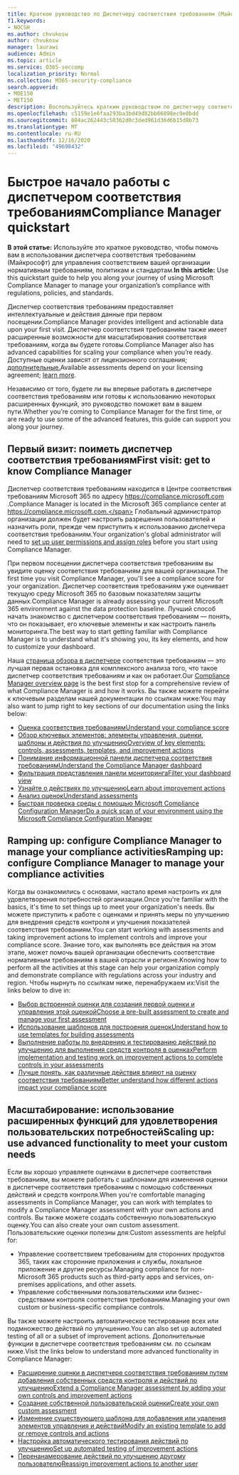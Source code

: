```yaml
---
title: Краткое руководство по Диспетчеру соответствия требованиям (Майкрософт)
f1.keywords:
- NOCSH
ms.author: chvukosw
author: chvukosw
manager: laurawi
audience: Admin
ms.topic: article
ms.service: O365-seccomp
localization_priority: Normal
ms.collection: M365-security-compliance
search.appverid:
- MOE150
- MET150
description: Воспользуйтесь кратким руководством по диспетчеру соответствия требованиям, чтобы помочь вам в понимании, настройках и использовании диспетчера соответствия требованиям.
ms.openlocfilehash: c5159e1e6faa293ba3bd49d82bb06898ec9e0bdd
ms.sourcegitcommit: 884ac262443c50362d0c3ded961d36d6b15d8b73
ms.translationtype: MT
ms.contentlocale: ru-RU
ms.lasthandoff: 12/16/2020
ms.locfileid: "49698432"
---
```

# <a name="compliance-manager-quickstart"></a><span data-ttu-id="ae38c-103">Быстрое начало работы с диспетчером соответствия требованиям</span><span class="sxs-lookup"><span data-stu-id="ae38c-103">Compliance Manager quickstart</span></span>

<span data-ttu-id="ae38c-104">**В этой статье:** Используйте это краткое руководство, чтобы помочь вам в использовании диспетчера соответствия требованиям (Майкрософт) для управления соответствием вашей организации нормативным требованиям, политикам и стандартам.</span><span class="sxs-lookup"><span data-stu-id="ae38c-104">**In this article:** Use this quickstart guide to help you along your journey of using Microsoft Compliance Manager to manage your organization’s compliance with regulations, policies, and standards.</span></span>

<span data-ttu-id="ae38c-105">Диспетчер соответствия требованиям предоставляет интеллектуальные и действия данные при первом посещении.</span><span class="sxs-lookup"><span data-stu-id="ae38c-105">Compliance Manager provides intelligent and actionable data upon your first visit.</span></span> <span data-ttu-id="ae38c-106">Диспетчер соответствия требованиям также имеет расширенные возможности для масштабирования соответствия требованиям, когда вы будете готовы.</span><span class="sxs-lookup"><span data-stu-id="ae38c-106">Compliance Manager also has advanced capabilities for scaling your compliance when you’re ready.</span></span> <span data-ttu-id="ae38c-107">Доступные оценки зависят от лицензионного соглашения; [дополнительные.](https://go.microsoft.com/fwlink/?linkid=2132371)</span><span class="sxs-lookup"><span data-stu-id="ae38c-107">Available assessments depend on your licensing agreement; [learn more](https://go.microsoft.com/fwlink/?linkid=2132371).</span></span>

<span data-ttu-id="ae38c-108">Независимо от того, будете ли вы впервые работать в диспетчере соответствия требованиям или готовы к использованию некоторых расширенных функций, это руководство поможет вам в вашем пути.</span><span class="sxs-lookup"><span data-stu-id="ae38c-108">Whether you’re coming to Compliance Manager for the first time, or are ready to use some of the advanced features, this guide can support you along your journey.</span></span>

## <a name="first-visit-get-to-know-compliance-manager"></a><span data-ttu-id="ae38c-109">Первый визит: поиметь диспетчер соответствия требованиям</span><span class="sxs-lookup"><span data-stu-id="ae38c-109">First visit: get to know Compliance Manager</span></span>

<span data-ttu-id="ae38c-110">Диспетчер соответствия требованиям находится в Центре соответствия требованиям Microsoft 365 по адресу https://compliance.microsoft.com .</span><span class="sxs-lookup"><span data-stu-id="ae38c-110">Compliance Manager is located in the Microsoft 365 compliance center at https://compliance.microsoft.com.</span></span> <span data-ttu-id="ae38c-111">Глобальный администратор организации должен [](compliance-manager-setup.md#set-user-permissions-and-assign-roles) будет настроить разрешения пользователей и назначить роли, прежде чем приступить к использованию диспетчера соответствия требованиям.</span><span class="sxs-lookup"><span data-stu-id="ae38c-111">Your organization's global administrator will need to [set up user permissions and assign roles](compliance-manager-setup.md#set-user-permissions-and-assign-roles) before you start using Compliance Manager.</span></span>

<span data-ttu-id="ae38c-112">При первом посещении диспетчера соответствия требованиям вы увидите оценку соответствия требованиям для вашей организации.</span><span class="sxs-lookup"><span data-stu-id="ae38c-112">The first time you visit Compliance Manager, you'll see a compliance score for your organization.</span></span> <span data-ttu-id="ae38c-113">Диспетчер соответствия требованиям уже оценивает текущую среду Microsoft 365 по базовым показателям защиты данных.</span><span class="sxs-lookup"><span data-stu-id="ae38c-113">Compliance Manager is already assessing your current Microsoft 365 environment against the data protection baseline.</span></span> <span data-ttu-id="ae38c-114">Лучший способ начать знакомство с диспетчером соответствия требованиям — понять, что он показывает, его ключевые элементы и как настроить панель мониторинга.</span><span class="sxs-lookup"><span data-stu-id="ae38c-114">The best way to start getting familiar with Compliance Manager is to understand what it's showing you, its key elements, and how to customize your dashboard.</span></span>

<span data-ttu-id="ae38c-115">Наша [страница обзора в диспетчере](compliance-manager.md) соответствия требованиям — это лучшая первая остановка для комплексного анализа того, что такое диспетчер соответствия требованиям и как он работает.</span><span class="sxs-lookup"><span data-stu-id="ae38c-115">Our [Compliance Manager overview page](compliance-manager.md) is the best first stop for a comprehensive review of what Compliance Manager is and how it works.</span></span> <span data-ttu-id="ae38c-116">Вы также можете перейти к ключевым разделам нашей документации по ссылкам ниже:</span><span class="sxs-lookup"><span data-stu-id="ae38c-116">You may also want to jump right to key sections of our documentation using the links below:</span></span>

- [<span data-ttu-id="ae38c-117">Оценка соответствия требованиям</span><span class="sxs-lookup"><span data-stu-id="ae38c-117">Understand your compliance score</span></span>](compliance-manager.md#understanding-your-compliance-score)
- [<span data-ttu-id="ae38c-118">Обзор ключевых элементов: элементы управления, оценки, шаблоны и действия по улучшению</span><span class="sxs-lookup"><span data-stu-id="ae38c-118">Overview of key elements: controls, assessments, templates, and improvement actions</span></span>](compliance-manager.md#key-elements-controls-assessments-templates-improvement-actions)
- [<span data-ttu-id="ae38c-119">Понимание информационной панели диспетчера соответствия требованиям</span><span class="sxs-lookup"><span data-stu-id="ae38c-119">Understand the Compliance Manager dashboard</span></span>](compliance-manager-setup.md#understand-the-compliance-manager-dashboard)
- [<span data-ttu-id="ae38c-120">Фильтрация представления панели мониторинга</span><span class="sxs-lookup"><span data-stu-id="ae38c-120">Filter your dashboard view</span></span>](compliance-manager-setup.md#filtering-your-dashboard-view)
- [<span data-ttu-id="ae38c-121">Узнайте о действиях по улучшению</span><span class="sxs-lookup"><span data-stu-id="ae38c-121">Learn about improvement actions</span></span>](compliance-manager-setup.md#improvement-actions-page)
- [<span data-ttu-id="ae38c-122">Анализ оценок</span><span class="sxs-lookup"><span data-stu-id="ae38c-122">Understand assessments</span></span>](compliance-manager.md#assessments)
- [<span data-ttu-id="ae38c-123">Быстрая проверка среды с помощью Microsoft Compliance Configuration Manager</span><span class="sxs-lookup"><span data-stu-id="ae38c-123">Do a quick scan of your environment using the Microsoft Compliance Configuration Manager</span></span>](compliance-manager-mcca.md)

## <a name="ramping-up-configure-compliance-manager-to-manage-your-compliance-activities"></a><span data-ttu-id="ae38c-124">Ramping up: configure Compliance Manager to manage your compliance activities</span><span class="sxs-lookup"><span data-stu-id="ae38c-124">Ramping up: configure Compliance Manager to manage your compliance activities</span></span>

<span data-ttu-id="ae38c-125">Когда вы ознакомились с основами, настало время настроить их для удовлетворения потребностей организации.</span><span class="sxs-lookup"><span data-stu-id="ae38c-125">Once you're familiar with the basics, it's time to set things up to meet your organization's needs.</span></span> <span data-ttu-id="ae38c-126">Вы можете приступить к работе с оценками и принять меры по улучшению для внедрения средств контроля и улучшения показателей соответствия требованиям.</span><span class="sxs-lookup"><span data-stu-id="ae38c-126">You can start working with assessments and taking improvement actions to implement controls and improve your compliance score.</span></span> <span data-ttu-id="ae38c-127">Знание того, как выполнять все действия на этом этапе, может помочь вашей организации обеспечить соответствие нормативным требованиям в вашей отрасли и регионе.</span><span class="sxs-lookup"><span data-stu-id="ae38c-127">Knowing how to perform all the activities at this stage can help your organization comply and demonstrate compliance with regulations across your industry and region.</span></span> <span data-ttu-id="ae38c-128">Чтобы нырнуть по ссылкам ниже, перенабружаем их:</span><span class="sxs-lookup"><span data-stu-id="ae38c-128">Visit the links below to dive in:</span></span>

- [<span data-ttu-id="ae38c-129">Выбор встроенной оценки для создания первой оценки и управления этой оценкой</span><span class="sxs-lookup"><span data-stu-id="ae38c-129">Choose a pre-built assessment to create and manage your first assessment</span></span>](compliance-manager-assessments.md)
- [<span data-ttu-id="ae38c-130">Использование шаблонов для построения оценок</span><span class="sxs-lookup"><span data-stu-id="ae38c-130">Understand how to use templates for building assessments</span></span>](compliance-manager-templates.md)
- [<span data-ttu-id="ae38c-131">Выполнение работы по внедрению и тестированию действий по улучшению для выполнения средств контроля в оценках</span><span class="sxs-lookup"><span data-stu-id="ae38c-131">Perform implementation and testing work on improvement actions to complete controls in your assessments</span></span>](compliance-manager-improvement-actions.md)
- [<span data-ttu-id="ae38c-132">Лучше понять, как различные действия влияют на оценку соответствия требованиям</span><span class="sxs-lookup"><span data-stu-id="ae38c-132">Better understand how different actions impact your compliance score</span></span>](compliance-score-calculation.md)

## <a name="scaling-up-use-advanced-functionality-to-meet-your-custom-needs"></a><span data-ttu-id="ae38c-133">Масштабирование: использование расширенных функций для удовлетворения пользовательских потребностей</span><span class="sxs-lookup"><span data-stu-id="ae38c-133">Scaling up: use advanced functionality to meet your custom needs</span></span>

<span data-ttu-id="ae38c-134">Если вы хорошо управляете оценками в диспетчере соответствия требованиям, вы можете работать с шаблонами для изменения оценки в диспетчере соответствия требованиям с помощью собственных действий и средств контроля.</span><span class="sxs-lookup"><span data-stu-id="ae38c-134">When you're comfortable managing assessments in Compliance Manager, you can work with templates to modify a Compliance Manager assessment with your own actions and controls.</span></span> <span data-ttu-id="ae38c-135">Вы также можете создать собственную пользовательскую оценку.</span><span class="sxs-lookup"><span data-stu-id="ae38c-135">You can also create your own custom assessment.</span></span> <span data-ttu-id="ae38c-136">Пользовательские оценки полезны для:</span><span class="sxs-lookup"><span data-stu-id="ae38c-136">Custom assessments are helpful for:</span></span>

- <span data-ttu-id="ae38c-137">Управление соответствием требованиям для сторонних продуктов 365, таких как сторонние приложения и службы, локальное приложение и другие ресурсы.</span><span class="sxs-lookup"><span data-stu-id="ae38c-137">Managing compliance for non-Microsoft 365 products such as third-party apps and  services, on-premises applications, and other assets.</span></span>
- <span data-ttu-id="ae38c-138">Управление собственными пользовательскими или бизнес-средствами контроля соответствия требованиям.</span><span class="sxs-lookup"><span data-stu-id="ae38c-138">Managing your own custom or business-specific compliance controls.</span></span>

<span data-ttu-id="ae38c-139">Вы также можете настроить автоматическое тестирование всех или подмножество действий по улучшению.</span><span class="sxs-lookup"><span data-stu-id="ae38c-139">You can also set up automated testing of all or a subset of improvement actions.</span></span> <span data-ttu-id="ae38c-140">Дополнительные функции в диспетчере соответствия требованиям см. по ссылкам ниже.</span><span class="sxs-lookup"><span data-stu-id="ae38c-140">Visit the links below to understand more advanced functionality in Compliance Manager:</span></span>

- [<span data-ttu-id="ae38c-141">Расширение оценки в диспетчере соответствия требованиям путем добавления собственных средств контроля и действий по улучшению</span><span class="sxs-lookup"><span data-stu-id="ae38c-141">Extend a Compliance Manager assessment by adding your own controls and improvement actions</span></span>](compliance-manager-assessments.md#extend-a-pre-built-assessment)
- [<span data-ttu-id="ae38c-142">Создание собственной пользовательской оценки</span><span class="sxs-lookup"><span data-stu-id="ae38c-142">Create your own custom assessment</span></span>](compliance-manager-assessments.md#create-your-own-custom-assessment)
- [<span data-ttu-id="ae38c-143">Изменение существующего шаблона для добавления или удаления элементов управления и действий</span><span class="sxs-lookup"><span data-stu-id="ae38c-143">Modify an existing template to add or remove controls and actions</span></span>](compliance-manager-templates.md#modify-a-template)
- [<span data-ttu-id="ae38c-144">Настройка автоматического тестирования действий по улучшению</span><span class="sxs-lookup"><span data-stu-id="ae38c-144">Set up automated testing of improvement actions</span></span>](compliance-manager-setup.md#set-up-automated-testing)
- [<span data-ttu-id="ae38c-145">Перенанамерование действий по улучшению другому пользователю</span><span class="sxs-lookup"><span data-stu-id="ae38c-145">Reassign improvement actions to another user</span></span>](compliance-manager-setup.md#reassign-improvement-actions-to-another-user)
